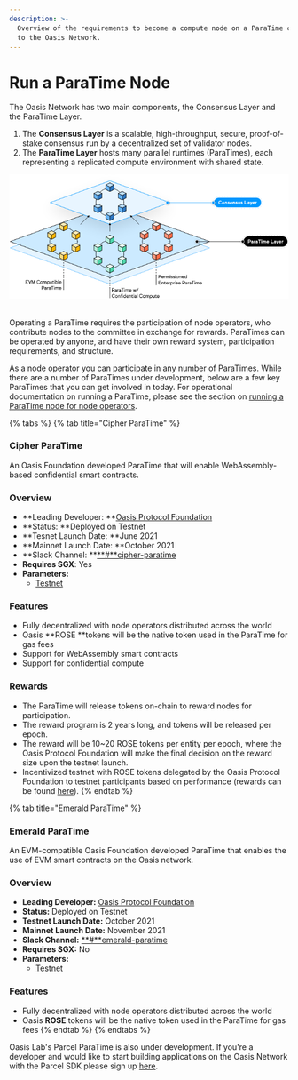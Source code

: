```yaml
---
description: >-
  Overview of the requirements to become a compute node on a ParaTime connected
  to the Oasis Network.
---
```


# Run a ParaTime Node

The Oasis Network has two main components, the Consensus Layer and the ParaTime Layer.

1. The **Consensus Layer** is a scalable, high-throughput, secure, proof-of-stake consensus run by a decentralized set of validator nodes.
2. The **ParaTime Layer** hosts many parallel runtimes (ParaTimes), each representing a replicated compute environment with shared state.

![](<../.gitbook/assets/image (1) (2) (1).png>)

\
Operating a ParaTime requires the participation of node operators, who contribute nodes to the committee in exchange for rewards. ParaTimes can be operated by anyone, and have their own reward system, participation requirements, and structure.

As a node operator you can participate in any number of ParaTimes. While there are a number of ParaTimes under development, below are a few key ParaTimes that you can get involved in today. For operational documentation on running a ParaTime, please see the section on [running a ParaTime node for node operators](../run-a-node/set-up-your-node/run-a-paratime-node.md).

{% tabs %}
{% tab title="Cipher ParaTime" %}
### Cipher ParaTime

An Oasis Foundation developed ParaTime that will enable WebAssembly-based confidential smart contracts.

### Overview 

* **Leading Developer: **[Oasis Protocol Foundation](http://oasisprotocol.org)
* **Status: **Deployed on Testnet
* **Tesnet Launch Date: **June 2021
* **Mainnet Launch Date: **October 2021
* **Slack Channel: **[**#**cipher-paratime](../oasis-network/connect-with-us.md#social-media-channels)
* **Requires SGX**: Yes
* **Parameters:**
  * [Testnet](../foundation/testnet/#cipher-paratime)

### Features

* Fully decentralized with node operators distributed across the world
* Oasis **ROSE **tokens will be the native token used in the ParaTime for gas fees
* Support for WebAssembly smart contracts
* Support for confidential compute

### Rewards

* The ParaTime will release tokens on-chain to reward nodes for participation.
* The reward program is 2 years long, and tokens will be released per epoch.
* The reward will be 10\~20 ROSE tokens per entity per epoch, where the Oasis Protocol Foundation will make the final decision on the reward size upon the testnet launch.
* Incentivized testnet with ROSE tokens delegated by the Oasis Protocol Foundation to testnet participants based on performance (rewards can be found [here](https://oasis-foundation.medium.com/oasis-cipher-paratime-c9f40ae64946)).
{% endtab %}

{% tab title="Emerald ParaTime" %}
### Emerald ParaTime

An EVM-compatible Oasis Foundation developed ParaTime that enables the use of EVM smart contracts on the Oasis network.

### Overview

* **Leading Developer:** [Oasis Protocol Foundation](https://oasisprotocol.org)
* **Status:** Deployed on Testnet
* **Testnet Launch Date:** October 2021
* **Mainnet Launch Date:** November 2021
* **Slack Channel:** [**#**emerald-paratime](../oasis-network/connect-with-us.md#social-media-channels)
* **Requires SGX:** No
* **Parameters:**
  * [Testnet](../foundation/testnet/#emerald-paratime)

### Features

* Fully decentralized with node operators distributed across the world
* Oasis **ROSE** tokens will be the native token used in the ParaTime for gas fees
{% endtab %}
{% endtabs %}

Oasis Lab's Parcel ParaTime is also under development. If you're a developer and would like to start building applications on the Oasis Network with the Parcel SDK please sign up [here](https://www.oasislabs.com/parcelsdk).
